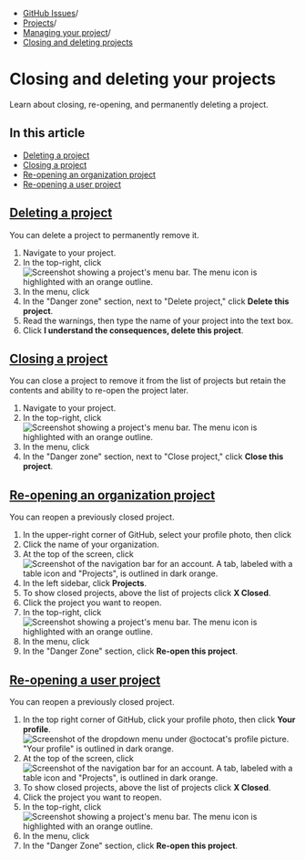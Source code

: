   * [GitHub Issues](https://docs.github.com/en/issues "GitHub Issues")/
  * [Projects](https://docs.github.com/en/issues/planning-and-tracking-with-projects "Projects")/
  * [Managing your project](https://docs.github.com/en/issues/planning-and-tracking-with-projects/managing-your-project "Managing your project")/
  * [Closing and deleting projects](https://docs.github.com/en/issues/planning-and-tracking-with-projects/managing-your-project/closing-and-deleting-your-projects "Closing and deleting projects")


# Closing and deleting your projects
Learn about closing, re-opening, and permanently deleting a project.
## In this article
  * [Deleting a project](https://docs.github.com/en/issues/planning-and-tracking-with-projects/managing-your-project/closing-and-deleting-your-projects#deleting-a-project)
  * [Closing a project](https://docs.github.com/en/issues/planning-and-tracking-with-projects/managing-your-project/closing-and-deleting-your-projects#closing-a-project)
  * [Re-opening an organization project](https://docs.github.com/en/issues/planning-and-tracking-with-projects/managing-your-project/closing-and-deleting-your-projects#re-opening-an-organization-project)
  * [Re-opening a user project](https://docs.github.com/en/issues/planning-and-tracking-with-projects/managing-your-project/closing-and-deleting-your-projects#re-opening-a-user-project)


## [Deleting a project](https://docs.github.com/en/issues/planning-and-tracking-with-projects/managing-your-project/closing-and-deleting-your-projects#deleting-a-project)
You can delete a project to permanently remove it.
  1. Navigate to your project.
  2. In the top-right, click 
![Screenshot showing a project's menu bar. The menu icon is highlighted with an orange outline.](https://docs.github.com/assets/cb-789/images/help/projects-v2/open-menu.png)
  3. In the menu, click 
  4. In the "Danger zone" section, next to "Delete project," click **Delete this project**.
  5. Read the warnings, then type the name of your project into the text box.
  6. Click **I understand the consequences, delete this project**.


## [Closing a project](https://docs.github.com/en/issues/planning-and-tracking-with-projects/managing-your-project/closing-and-deleting-your-projects#closing-a-project)
You can close a project to remove it from the list of projects but retain the contents and ability to re-open the project later.
  1. Navigate to your project.
  2. In the top-right, click 
![Screenshot showing a project's menu bar. The menu icon is highlighted with an orange outline.](https://docs.github.com/assets/cb-789/images/help/projects-v2/open-menu.png)
  3. In the menu, click 
  4. In the "Danger zone" section, next to "Close project," click **Close this project**.


## [Re-opening an organization project](https://docs.github.com/en/issues/planning-and-tracking-with-projects/managing-your-project/closing-and-deleting-your-projects#re-opening-an-organization-project)
You can reopen a previously closed project.
  1. In the upper-right corner of GitHub, select your profile photo, then click 
  2. Click the name of your organization.
  3. At the top of the screen, click 
![Screenshot of the navigation bar for an account. A tab, labeled with a table icon and "Projects", is outlined in dark orange.](https://docs.github.com/assets/cb-14116/images/help/issues/projects-profile-tab.png)
  4. In the left sidebar, click **Projects**.
  5. To show closed projects, above the list of projects click **X Closed**.
  6. Click the project you want to reopen.
  7. In the top-right, click 
![Screenshot showing a project's menu bar. The menu icon is highlighted with an orange outline.](https://docs.github.com/assets/cb-789/images/help/projects-v2/open-menu.png)
  8. In the menu, click 
  9. In the "Danger Zone" section, click **Re-open this project**.


## [Re-opening a user project](https://docs.github.com/en/issues/planning-and-tracking-with-projects/managing-your-project/closing-and-deleting-your-projects#re-opening-a-user-project)
You can reopen a previously closed project.
  1. In the top right corner of GitHub, click your profile photo, then click **Your profile**.
![Screenshot of the dropdown menu under @octocat's profile picture. "Your profile" is outlined in dark orange.](https://docs.github.com/assets/cb-13593/images/help/profile/profile-button-avatar-menu-global-nav-update.png)
  2. At the top of the screen, click 
![Screenshot of the navigation bar for an account. A tab, labeled with a table icon and "Projects", is outlined in dark orange.](https://docs.github.com/assets/cb-14116/images/help/issues/projects-profile-tab.png)
  3. To show closed projects, above the list of projects click **X Closed**.
  4. Click the project you want to reopen.
  5. In the top-right, click 
![Screenshot showing a project's menu bar. The menu icon is highlighted with an orange outline.](https://docs.github.com/assets/cb-789/images/help/projects-v2/open-menu.png)
  6. In the menu, click 
  7. In the "Danger Zone" section, click **Re-open this project**.


